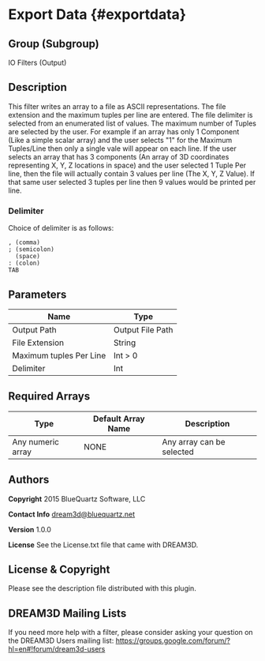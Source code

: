 Export Data {#exportdata}
=====

## Group (Subgroup) ##

IO Filters (Output)


## Description ##


This filter writes an array to a file as ASCII representations. The file extension and the
maximum tuples per line are entered. The file delimiter is selected from an enumerated
list of values. The maximum number of Tuples are selected by the user. For example
if an array has only 1 Component (Like a simple scalar array) and the user selects
"1" for the Maximum Tuples/Line then only a single vale will appear on each line.
If the user selects an array that has 3 components (An array of 3D coordinates representing
X, Y, Z locations in space) and the user selected 1 Tuple Per line, then the file
will actually contain 3 values per line (The X, Y, Z Value). If that same user
selected 3 tuples per line then 9 values would be printed per line.

### Delimiter ###

Choice of delimiter is as follows:

    , (comma)
    ; (semicolon)
      (space)
    : (colon)
    TAB

## Parameters ##

| Name             | Type |
|------------------|------|
| Output Path | Output File Path |
| File Extension | String |
| Maximum tuples Per Line | Int > 0 |
| Delimiter | Int |



## Required Arrays ##

| Type | Default Array Name | Description |
|------|--------------------|-------------|
| Any numeric array | NONE | Any array can be selected  |


## Authors ##

**Copyright** 2015 BlueQuartz Software, LLC

**Contact Info** dream3d@bluequartz.net

**Version** 1.0.0

**License**  See the License.txt file that came with DREAM3D.



## License & Copyright ##

Please see the description file distributed with this plugin.

## DREAM3D Mailing Lists ##

If you need more help with a filter, please consider asking your question on the DREAM3D Users mailing list:
https://groups.google.com/forum/?hl=en#!forum/dream3d-users


